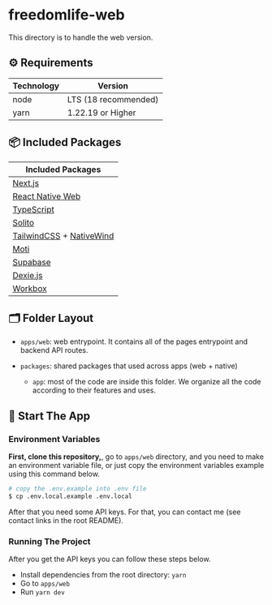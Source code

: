 # freedomlife-web

This directory is to handle the web version.

## ⚙️ Requirements

| Technology | Version              |
| ---------- | -------------------- |
| node       | LTS (18 recommended) |
| yarn       | 1.22.19 or Higher    |

## 📦 Included Packages

| Included Packages                                                               |
| ------------------------------------------------------------------------------- |
| [Next.js](https://nextjs.org/)                                                  |
| [React Native Web](https://necolas.github.io/react-native-web/)                 |
| [TypeScript](https://www.typescriptlang.org/)                                   |
| [Solito](https://solito.dev)                                                    |
| [TailwindCSS](https://tailwindcss.com/) + [NativeWind](https://nativewind.dev/) |
| [Moti](https://moti.fyi/)                                                       |
| [Supabase](https://www.supabase.io/)                                            |
| [Dexie.js](https://dexie.org/)                                                  |
| [Workbox](https://developers.google.com/web/tools/workbox)                      |

## 🗂 Folder Layout

- `apps/web`: web entrypoint. It contains all of the pages entrypoint and backend API routes.

- `packages`: shared packages that used across apps (web + native)
  - `app`: most of the code are inside this folder. We organize all the code according to their features and uses.

## 🏁 Start The App

### Environment Variables

**First, clone this repository,**, go to `apps/web` directory, and you need to make an environment variable file, or just copy the environment variables example using this command below.

```bash
# copy the .env.example into .env file
$ cp .env.local.example .env.local
```

After that you need some API keys. For that, you can contact me (see contact links in the root README).

### Running The Project

After you get the API keys you can follow these steps below.

- Install dependencies from the root directory: `yarn`
- Go to `apps/web`
- Run `yarn dev`
